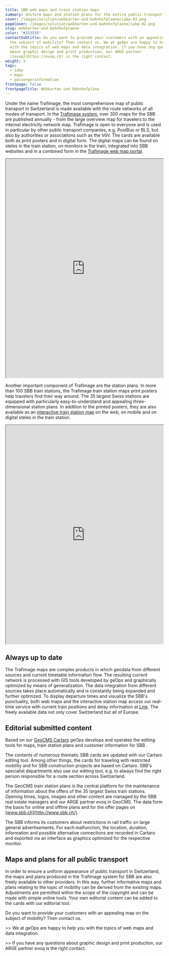 ```yaml
---
title: SBB web maps and train station maps
summary: Uniform maps and station plans for the entire public transport in Switzerland.
cover: /images/solution/webkarten-und-bahnhofplaene/iabp-02.png
pageCover: /images/solution/webkarten-und-bahnhofplaene/iabp-02.png
slug: webkarten-und-bahnhofplaene
color: "#353535"
contactSubtitle: Do you want to provide your customers with an appealing map on
  the subject of mobility? Then contact us. We at geOps are happy to help you
  with the topics of web maps and data integration. If you have any questions
  about graphic design and print production, our ARGE partner
  \[evoq](https://evoq.ch) is the right contact.
weight: 3
tags:
  - iabp
  - maps
  - passengerinformation
frontpage: false
frontpageTitle: Webkarten und Bahnhofpläne
---
```

Under the name Trafimage, the most comprehensive map of public transport in Switzerland is made available with the route networks of all modes of transport. In the [Trafimage system](http://trafimage.ch/), over 300 maps for the SBB are published annually - from the large overview map for travelers to the internal electricity network map. Trafimage is open to everyone and is used in particular by other public transport companies, e.g. PostBus or BLS, but also by authorities or associations such as the VöV. The cards are available both as print posters and in digital form. The digital maps can be found on steles in the train station, on monitors in the train, integrated into SBB websites and in a combined form in the [Trafimage web map portal](https://maps.trafimage.ch/).

<iframe src="https://maps2.trafimage.ch/ch.sbb.infrastruktur?disabled=header,footer" width="100%" height="700" title="Tacker Webkarten Portal"></iframe>

Another important component of Trafimage are the station plans. In more than 100 SBB train stations, the Trafimage train station maps print posters help travelers find their way around. The 35 largest Swiss stations are equipped with particularly easy-to-understand and appealing three-dimensional station plans. In addition to the printed posters, they are also available as an [interactive train station map](https://plans.trafimage.ch/) on the web, on mobile and on digital steles in the train station.

<iframe src="https://plans.trafimage.ch/zuerich-hb?disabled=header,footer" width="100%" height="700" title="Tacker Webkarten Portal"></iframe>

## Always up to date

The Trafimage maps are complex products in which geodata from different sources and current timetable information flow. The resulting current network is processed with GIS tools developed by geOps and graphically optimized by means of generalization. The data integration from different sources takes place automatically and is constantly being expanded and further optimized. To display departure times and visualize the SBB's punctuality, both web maps and the interactive station map access our real-time service with current train positions and delay information at [Link](https://confluence.geops.ch/pages/createpage.action?spaceKey=GEOPSWEB2021&title=Link&linkCreation=true&fromPageId=58329126). The freely available data not only cover Switzerland but all of Europe.

## Editorial submitted content

Based on our [GeoCMS Cartaro](https://confluence.geops.ch/pages/createpage.action?spaceKey=GEOPSWEB2021&title=GeoCMS+Cartaro&linkCreation=true&fromPageId=58329126) geOps develops and operates the editing tools for maps, train station plans and customer information for SBB .

The contents of numerous thematic SBB cards are updated with our Cartaro editing tool. Among other things, the cards for traveling with restricted mobility and for SBB construction projects are based on Cartaro. SBB's specialist departments also use our editing tool, e.g. to always find the right person responsible for a route section across Switzerland.

The GeoCMS train station plans is the central platform for the maintenance of information about the offers of the 35 largest Swiss train stations. Opening times, logos, images and other content are managed by the SBB real estate managers and our ARGE partner evoq in GeoCMS. The data form the basis for online and offline plans and for the offer pages on [www.sbb.ch](http://www.sbb.ch/).

The SBB informs its customers about restrictions in rail traffic on large general advertisements. For each malfunction, the location, duration, information and possible alternative connections are recorded in Cartaro and exported via an interface as graphics optimized for the respective monitor.

## Maps and plans for all public transport

In order to ensure a uniform appearance of public transport in Switzerland, the maps and plans produced in the Trafimage system for SBB are also freely available to other providers. In this way, further informative maps and plans relating to the topic of mobility can be derived from the existing maps. Adjustments are permitted within the scope of the copyright and can be made with simple online tools. Your own editorial content can be added to the cards with our editorial tool.

Do you want to provide your customers with an appealing map on the subject of mobility? Then contact us.

\>> We at geOps are happy to help you with the topics of web maps and data integration.

\>> If you have any questions about graphic design and print production, our ARGE partner evoq is the right contact.
